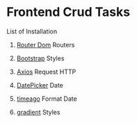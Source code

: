 # Frontend Crud Tasks

List of Installation

1. [Router Dom](https://www.npmjs.com/package/react-router-dom) Routers

2. [Bootstrap](https://www.npmjs.com/package/bootstrap) Styles

3. [Axios](https://www.npmjs.com/package/axios) Request HTTP

4. [DatePicker](https://www.npmjs.com/package/react-datepicker) Date

5. [timeago](https://www.npmjs.com/package/timeago.js/v/4.0.0-beta.3) Format Date

6. [gradient](https://uigradients.com/#Ukraine) Styles
